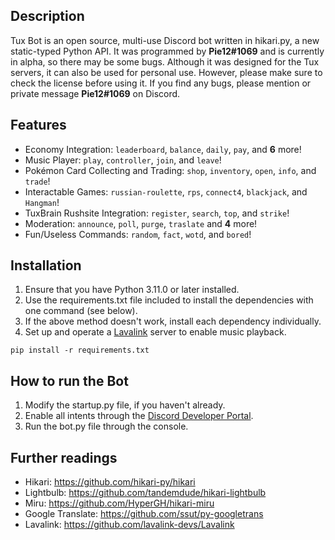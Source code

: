 ## Description
Tux Bot is an open source, multi-use Discord bot written in hikari.py, a new static-typed Python API. It was programmed by **Pie12#1069** and is currently in alpha, so there may be some bugs. Although it was designed for the Tux servers, it can also be used for personal use. However, please make sure to check the license before using it. If you find any bugs, please mention or private message **Pie12#1069** on Discord.

## Features

- Economy Integration: `leaderboard`, `balance`, `daily`, `pay`,  and **6** more!
- Music Player: `play`, `controller`, `join`, and `leave`!
- Pokémon Card Collecting and Trading: `shop`, `inventory`, `open`, `info`, and `trade`!
- Interactable Games: `russian-roulette`, `rps`, `connect4`, `blackjack`, and `Hangman`!
- TuxBrain Rushsite Integration: `register`, `search`, `top`, and `strike`!
- Moderation: `announce`, `poll`, `purge`, `traslate` and **4** more!
- Fun/Useless Commands: `random`, `fact`, `wotd`, and `bored`!

## Installation
1. Ensure that you have Python 3.11.0 or later installed.
2. Use the requirements.txt file included to install the dependencies with one command (see below).
3. If the above method doesn't work, install each dependency individually.
4. Set up and operate a [Lavalink](https://github.com/lavalink-devs/Lavalink) server to enable music playback.

```
pip install -r requirements.txt
```

## How to run the Bot
1. Modify the startup.py file, if you haven't already.
2. Enable all intents through the [Discord Developer Portal](https://discord.com/developers/applications).
3. Run the bot.py file through the console.

## Further readings

- Hikari: https://github.com/hikari-py/hikari
- Lightbulb: https://github.com/tandemdude/hikari-lightbulb
- Miru: https://github.com/HyperGH/hikari-miru
- Google Translate: https://github.com/ssut/py-googletrans
- Lavalink: https://github.com/lavalink-devs/Lavalink
